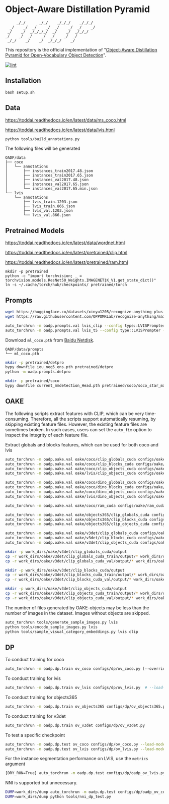 # Object-Aware Distillation Pyramid

```text
     _/_/      _/_/    _/_/_/    _/_/_/
  _/    _/  _/    _/  _/    _/  _/    _/
 _/    _/  _/_/_/_/  _/    _/  _/_/_/
_/    _/  _/    _/  _/    _/  _/
 _/_/    _/    _/  _/_/_/    _/
```

This repository is the official implementation of "[Object-Aware Distillation Pyramid for Open-Vocabulary Object Detection](https://arxiv.org/abs/2303.05892)".

[![lint](https://github.com/LutingWang/OADP/actions/workflows/lint.yaml/badge.svg)](https://github.com/LutingWang/OADP/actions/workflows/lint.yaml)

## Installation

```shell
bash setup.sh
```

## Data

<https://toddai.readthedocs.io/en/latest/data/ms_coco.html>

<https://toddai.readthedocs.io/en/latest/data/lvis.html>

```bash
python tools/build_annotations.py
```

The following files will be generated

```text
OADP/data
├── coco
│   └── annotations
│       ├── instances_train2017.48.json
│       ├── instances_train2017.65.json
│       ├── instances_val2017.48.json
│       ├── instances_val2017.65.json
│       └── instances_val2017.65.min.json
└── lvis
    └── annotations
        ├── lvis_train.1203.json
        ├── lvis_train.866.json
        ├── lvis_val.1203.json
        └── lvis_val.866.json
```

## Pretrained Models

<https://toddai.readthedocs.io/en/latest/data/wordnet.html>

<https://toddai.readthedocs.io/en/latest/pretrained/clip.html>

<https://toddai.readthedocs.io/en/latest/pretrained/ram.html>

```shell
mkdir -p pretrained
python -c "import torchvision; _ = torchvision.models.ResNet50_Weights.IMAGENET1K_V1.get_state_dict()"
ln -s ~/.cache/torch/hub/checkpoints/ pretrained/torch
```

## Prompts

```bash
wget https://huggingface.co/datasets/xinyu1205/recognize-anything-plus-model-tag-descriptions/resolve/main/ram_tag_list_4585_llm_tag_descriptions.json -P oadp/prompts/utils/ram
wget https://raw.githubusercontent.com/OPPOMKLab/recognize-anything/main/datasets/openimages_rare_200/openimages_rare_200_llm_tag_descriptions.json -P oadp/prompts/utils/ram
```

```bash
auto_torchrun -m oadp.prompts.val lvis_clip --config type::LVISPrompter --model type::CLIP
auto_torchrun -m oadp.prompts.val lvis_t5 --config type::LVISPrompter --model type::T5
```

Download `ml_coco.pth` from [Baidu Netdisk][].

```text
OADP/data/prompts
└── ml_coco.pth
```

```bash
mkdir -p pretrained/detpro
bypy downfile iou_neg5_ens.pth pretrained/detpro
python -m oadp.prompts.detpro
```

```bash
mkdir -p pretrained/soco
bypy downfile current_mmdetection_Head.pth pretrained/soco/soco_star_mask_rcnn_r50_fpn_400e.pth
```

## OAKE

The following scripts extract features with CLIP, which can be very time-consuming. Therefore, all the scripts support automatically resuming, by skipping existing feature files. However, the existing feature files are sometimes broken. In such cases, users can set the `auto_fix` option to inspect the integrity of each feature file.

Extract globals and blocks features, which can be used for both coco and lvis

```bash
auto_torchrun -m oadp.oake.val oake/coco/clip_globals_cuda configs/oake/clip_globals_cuda.py --config-options dataset::COCO [--auto-fix]
auto_torchrun -m oadp.oake.val oake/coco/clip_blocks_cuda configs/oake/clip_blocks_cuda.py --config-options dataset::COCO [--auto-fix]
auto_torchrun -m oadp.oake.val oake/coco/clip_objects_cuda configs/oake/clip_objects_cuda.py --config-options dataset::COCO [--auto-fix]
auto_torchrun -m oadp.oake.val oake/lvis/clip_objects_cuda configs/oake/clip_objects_cuda.py --config-options dataset::LVIS [--auto-fix]

auto_torchrun -m oadp.oake.val oake/coco/dino_globals_cuda configs/oake/dino_globals_cuda.py --config-options dataset::COCO [--auto-fix]
auto_torchrun -m oadp.oake.val oake/coco/dino_blocks_cuda configs/oake/dino_blocks_cuda.py --config-options dataset::COCO [--auto-fix]
auto_torchrun -m oadp.oake.val oake/coco/dino_objects_cuda configs/oake/dino_objects_cuda.py --config-options dataset::COCO [--auto-fix]
auto_torchrun -m oadp.oake.val oake/lvis/dino_objects_cuda configs/oake/dino_objects_cuda.py --config-options dataset::LVIS [--auto-fix]

auto_torchrun -m oadp.oake.val oake/coco/ram_cuda configs/oake/ram_cuda.py --config-options dataset::COCO
```

```bash
auto_torchrun -m oadp.oake.val oake/objects365/clip_globals_cuda configs/oake/clip_globals_cuda.py --config-options dataset::Objects365 [--auto-fix]
auto_torchrun -m oadp.oake.val oake/objects365/clip_blocks_cuda configs/oake/clip_blocks_cuda.py --config-options dataset::Objects365 [--auto-fix]
auto_torchrun -m oadp.oake.val oake/objects365/clip_objects_cuda configs/oake/clip_objects_cuda.py --config-options dataset::Objects365 [--auto-fix]
```

```bash
auto_torchrun -m oadp.oake.val oake/v3det/clip_globals_cuda configs/oake/clip_globals_cuda.py --config-options dataset::V3Det [--auto-fix]
auto_torchrun -m oadp.oake.val oake/v3det/clip_blocks_cuda configs/oake/clip_blocks_cuda.py --config-options dataset::V3Det [--auto-fix]
auto_torchrun -m oadp.oake.val oake/v3det/clip_objects_cuda configs/oake/clip_objects_cuda.py --config-options dataset::V3Det [--auto-fix]
```

```bash
mkdir -p work_dirs/oake/v3det/clip_globals_cuda/output
cp -r work_dirs/oake/v3det/clip_globals_cuda_train/output/* work_dirs/oake/v3det/clip_globals_cuda/output
cp -r work_dirs/oake/v3det/clip_globals_cuda_val/output/* work_dirs/oake/v3det/clip_globals_cuda/output

mkdir -p work_dirs/oake/v3det/clip_blocks_cuda/output
cp -r work_dirs/oake/v3det/clip_blocks_cuda_train/output/* work_dirs/oake/v3det/clip_blocks_cuda/output
cp -r work_dirs/oake/v3det/clip_blocks_cuda_val/output/* work_dirs/oake/v3det/clip_blocks_cuda/output

mkdir -p work_dirs/oake/v3det/clip_objects_cuda/output
cp -r work_dirs/oake/v3det/clip_objects_cuda_train/output/* work_dirs/oake/v3det/clip_objects_cuda/output
cp -r work_dirs/oake/v3det/clip_objects_cuda_val/output/* work_dirs/oake/v3det/clip_objects_cuda/output
```

The number of files generated by OAKE-objects may be less than the number of images in the dataset.
Images without objects are skipped.

```bash
auto_torchrun tools/generate_sample_images.py lvis
python tools/encode_sample_images.py lvis
python tools/sample_visual_category_embeddings.py lvis clip
```

## DP

To conduct training for coco

```bash
auto_torchrun -m oadp.dp.train ov_coco configs/dp/ov_coco.py [--override .validator.dataloader.dataset.ann_file::data/coco/annotations/instances_val2017.48.json]
```

To conduct training for lvis

```bash
auto_torchrun -m oadp.dp.train ov_lvis configs/dp/ov_lvis.py  # --load-model-from pretrained/soco/soco_star_mask_rcnn_r50_fpn_400e.pth
```

To conduct training for objects365

```bash
auto_torchrun -m oadp.dp.train ov_objects365 configs/dp/ov_objects365.py
```

To conduct training for v3det

```bash
auto_torchrun -m oadp.dp.train ov_v3det configs/dp/ov_v3det.py
```

To test a specific checkpoint

```bash
auto_torchrun -m oadp.dp.test ov_coco configs/dp/ov_coco.py --load-model-from work_dirs/ov_coco/epoch_24.pth --visual xxx
auto_torchrun -m oadp.dp.test ov_lvis configs/dp/ov_lvis.py --load-model-from work_dirs/ov_lvis/epoch_24.pth --visual xxx
```

For the instance segmentation performance on LVIS, use the `metrics` argument

```bash
[DRY_RUN=True] auto_torchrun -m oadp.dp.test configs/dp/oadp_ov_lvis.py work_dirs/oadp_ov_lvis/epoch_24.pth --metrics bbox segm
```

NNI is supported but unnecessary.

```bash
DUMP=work_dirs/dump auto_torchrun -m oadp.dp.test configs/dp/oadp_ov_coco.py work_dirs/oadp_ov_coco/iter_32000.pth
DUMP=work_dirs/dump python tools/nni_dp_test.py
```

[Baidu Netdisk]: https://pan.baidu.com/s/1HXWYSN9Vk6yDhjRI19JrfQ?pwd=OADP
